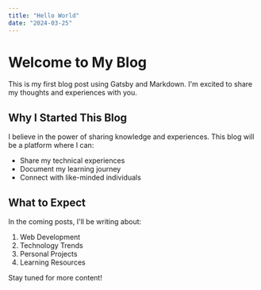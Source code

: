```yaml
---
title: "Hello World"
date: "2024-03-25"
---
```


# Welcome to My Blog

This is my first blog post using Gatsby and Markdown. I'm excited to share my thoughts and experiences with you.

## Why I Started This Blog

I believe in the power of sharing knowledge and experiences. This blog will be a platform where I can:

- Share my technical experiences
- Document my learning journey
- Connect with like-minded individuals

## What to Expect

In the coming posts, I'll be writing about:

1. Web Development
2. Technology Trends
3. Personal Projects
4. Learning Resources

Stay tuned for more content! 
